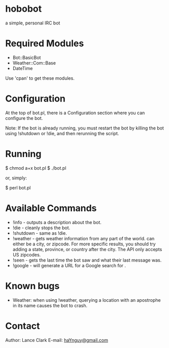 hobobot
=======

a simple, personal IRC bot

Required Modules
================
- Bot::BasicBot
- Weather::Com::Base
- DateTime

Use 'cpan' to get these modules.


Configuration
=============

At the top of bot.pl, there is a Configuration section where you can configure the
bot.

Note: If the bot is already running, you must restart the bot by killing the bot
using !shutdown or !die, and then rerunning the script.


Running
=======

$ chmod a+x bot.pl
$ ./bot.pl

or, simply:

$ perl bot.pl


Available Commands
==================

- !info     - outputs a description about the bot.
- !die      - cleanly stops the bot.
- !shutdown - same as !die.
- !weather <location> - gets weather information from any part of the world. 
                      <location> can either be a city, or zipcode. For more specific results,
                      you should try adding a state, province, or country after the city.
                      The API only accepts US zipcodes.
- !seen <nick>    - gets the last time the bot saw <nick> and what their last message was.
- !google <query> - will generate a URL for a Google search for <query>.


Known bugs
==========

- Weather: when using !weather, querying a location with an apostrophe in its name
  causes the bot to crash.


Contact
=======

Author: Lance Clark
E-mail: haYnguy@gmail.com
